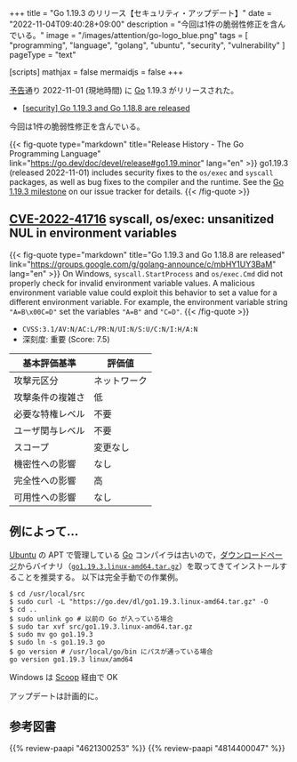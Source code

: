+++
title = "Go 1.19.3 のリリース【セキュリティ・アップデート】"
date =  "2022-11-04T09:40:28+09:00"
description = "今回は1件の脆弱性修正を含んでいる。"
image = "/images/attention/go-logo_blue.png"
tags  = [ "programming", "language", "golang", "ubuntu", "security", "vulnerability" ]
pageType = "text"

[scripts]
  mathjax = false
  mermaidjs = false
+++

[予告](https://groups.google.com/g/golang-announce/c/dRtDK7WS78g "[security] Go 1.19.3 and Go 1.18.8 pre-announcement")通り 2022-11-01 (現地時間) に [Go] 1.19.3 がリリースされた。

- [[security] Go 1.19.3 and Go 1.18.8 are released](https://groups.google.com/g/golang-announce/c/mbHY1UY3BaM)

今回は1件の脆弱性修正を含んでいる。

{{< fig-quote type="markdown" title="Release History - The Go Programming Language" link="https://go.dev/doc/devel/release#go1.19.minor" lang="en" >}}
go1.19.3 (released 2022-11-01) includes security fixes to the `os/exec` and `syscall` packages, as well as bug fixes to the compiler and the runtime. See the [Go 1.19.3 milestone](https://github.com/golang/go/issues?q=milestone%3AGo1.19.3+label%3ACherryPickApproved) on our issue tracker for details.
{{< /fig-quote >}}

## [CVE-2022-41716] syscall, os/exec: unsanitized NUL in environment variables

{{< fig-quote type="markdown" title="Go 1.19.3 and Go 1.18.8 are released" link="https://groups.google.com/g/golang-announce/c/mbHY1UY3BaM" lang="en" >}}
On Windows, `syscall.StartProcess` and `os/exec.Cmd` did not properly check for invalid environment variable values. A malicious environment variable value could exploit this behavior to set a value for a different environment variable. For example, the environment variable string `"A=B\x00C=D"` set the variables `"A=B"` and `"C=D"`.
{{< /fig-quote >}}

- `CVSS:3.1/AV:N/AC:L/PR:N/UI:N/S:U/C:N/I:H/A:N`
- 深刻度: 重要 (Score: 7.5)

| 基本評価基準 | 評価値 |
|--------|-------|
| 攻撃元区分 | ネットワーク |
| 攻撃条件の複雑さ | 低 |
| 必要な特権レベル | 不要 |
| ユーザ関与レベル | 不要 |
| スコープ | 変更なし |
| 機密性への影響 | なし |
| 完全性への影響 | 高 |
| 可用性への影響 | なし |

## 例によって...

[Ubuntu] の APT で管理している [Go] コンパイラは古いので，[ダウンロードページ](https://go.dev/dl/ "Downloads - go.dev")からバイナリ（[`go1.19.3.linux-amd64.tar.gz`](https://go.dev/dl/go1.19.3.linux-amd64.tar.gz)）を取ってきてインストールすることを推奨する。
以下は完全手動での作業例。

```text
$ cd /usr/local/src
$ sudo curl -L "https://go.dev/dl/go1.19.3.linux-amd64.tar.gz" -O
$ cd ..
$ sudo unlink go # 以前の Go が入っている場合
$ sudo tar xvf src/go1.19.3.linux-amd64.tar.gz
$ sudo mv go go1.19.3
$ sudo ln -s go1.19.3 go
$ go version # /usr/local/go/bin にパスが通っている場合
go version go1.19.3 linux/amd64
```

Windows は [Scoop] 経由で OK

アップデートは計画的に。

[Go]: https://go.dev/
[Ubuntu]: https://www.ubuntu.com/ "The leading operating system for PCs, IoT devices, servers and the cloud | Ubuntu"
[Scoop]: https://scoop.sh/
[CVE-2022-41716]: https://nvd.nist.gov/vuln/detail/CVE-2022-41716

## 参考図書

{{% review-paapi "4621300253" %}} <!-- プログラミング言語Go -->
{{% review-paapi "4814400047" %}} <!-- 初めてのGo言語 -->
